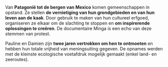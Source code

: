 Van **Patagonië tot de bergen van Mexico** komen gemeenschappen in opstand. Ze stellen **de vernietiging van hun grondgebieden en van hun leven aan de kaak**. Door gebruik te maken van hun cultureel erfgoed, organiseren ze elkaar om de slachting te stoppen en **om inspirerende oplossingen te creëren**. De documentaire Minga is een echo van deze stemmen van protest.

Pauline en Damien zijn **twee jaren vertrokken om hen te ontmoeten** en hebben hun totale vrijheid van meningsuiting gegeven. De opnames werden met de kleinste ecologische voetafdruk mogelijk gemaakt (enkel land- en zeeroutes).

